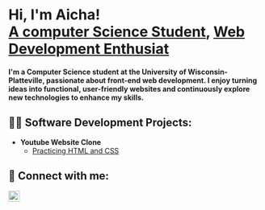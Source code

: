 <h1>Hi, I'm Aicha! <br/><a href="">A computer Science Student</a>, <a href="https://www.linkedin.com/in/joshmadakor/">Web Development Enthusiat</a>
<h4>I'm a Computer Science student at the University of Wisconsin-Platteville, passionate about front-end web development. I enjoy turning ideas into functional, user-friendly websites and continuously explore new technologies to enhance my skills.</h4>

<h2>👨‍💻 Software Development Projects:</h2>

- <b>Youtube Website Clone</b>
  - [Practicing HTML and CSS]("https://github.com/chatakoma/YouTube-Website-Clone")

<h2> 🤳 Connect with me:</h2>

[<img align="left" alt="aichakoma | LinkedIn" width="22px" src="https://cdn.jsdelivr.net/npm/simple-icons@v3/icons/linkedin.svg" />][linkedin]

[linkedin]: https://www.linkedin.com/in/aichakoma/




